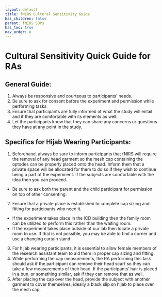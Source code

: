 ```yaml
---
layout: default
title: fNIRS Cultural Sensitivity Guide
has_children: false
parent: fNIRS SOPs
has_toc: true
nav_order: 8
---
```


# Cultural Sensitivity Quick Guide for RAs

## General Guide: 
1. Always be responsive and courteous to participants' needs. 
2. Be sure to ask for consent before the experiment and permission while performing tasks.
3. Ensure that participants are fully informed of what the study will entail and if they are comfortable with its elements as well. 
4. Let the participants know that they can share any concerns or questions they have at any point in the study.

## Specifics for Hijab Wearing Participants:
1. Beforehand, always be sure to inform participants that fNIRS will require the removal of any head garment so the mesh cap containing the optodes can be properly placed onto the head. Inform them that a private space will be allocated for them to do so if they wish to continue being a part of the experiment. If the subjects are comfortable with the idea then you can proceed.
- Be sure to ask both the parent and the child participant for permission on top of other consenting. 

2. Ensure that a private place is established to complete cap sizing and fitting for participants who need it.
- If the experiment takes place in the ICD building then the family room can be utilized to perform this rather than the waiting room. 
- If the experiment takes place outside of our lab then locate a private room to use. If that is not possible, you may be able to find a corner and use a changing curtain stand

3. For hijab wearing participants, it is essential to allow female members of the research assistant team to aid them in proper cap sizing and fitting. 
4. While performing the cap measurements, the RA performing this task should ask if the participant can remove their head scarf so they can take a few measurements of their head. If the participants' hair is placed in a bun, or something similar, ask if they can remove that as well.
5. After placing the cap over the head, provide the subject with another garment to cover themselves, ideally a black slip on hijab to place over the mesh cap. 

